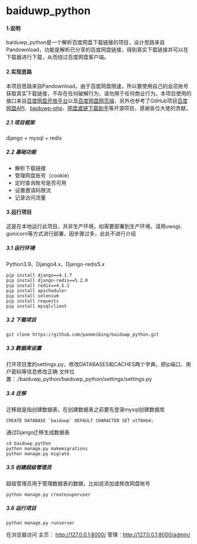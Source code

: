 # baiduwp_python


#### 1.说明

baiduwp_python是一个解析百度网盘下载链接的项目，设计思路来自Pandownload，功能是解析已分享的百度网盘链接，得到真实下载链接并可以在下载器进行下载，从而绕过百度网盘客户端。



#### 2.实现思路
本项目思路来自Pandownload，由于百度网盘限速，所以要使用自己的会员账号获取真实下载链接，不存在任何破解行为，请勿用于任何商业行为。本项目使用的接口来自[百度网盘开放平台](https://pan.baidu.com/union)以及[百度网盘网页端](https://pan.baidu.com/)，另外也参考了GitHub项目[百度网盘API](https://github.com/ly0/baidupcsapi)、[baiduwp-php](https://github.com/yuantuo666/baiduwp-php)、[网盘直链下载助手](https://github.com/syhyz1990/baiduyun)等开源项目，感谢各位大佬的贡献。

##### 2.1 项目框架
django + mysql + redis

##### 2.2 基础功能
- 解析下载链接
- 管理网盘账号（cookie）
- 定时查询账号是否可用
- 设置邀请码限流
- 记录访问流量



#### 3.运行项目

这是在本地运行此项目，并非生产环境，如需要部署到生产环境，请用uwsgi、gunicorn等方式进行部署，因步骤过多，此处不进行介绍

##### 3.1 运行环境
Python3.9、Django4.x、Django-redis5.x

```
pip install django==4.1.7
pip install django-redis==5.2.0
pip install redis==4.5.1
pip install apscheduler
pip install selenium
pip install requests
pip install mysqlclient
```

##### 3.2 下载项目
```
git clone https://github.com/panmeibing/baiduwp_python.git
```

##### 3.3 数据库设置
打开项目里的settings.py，修改DATABASES和CACHES两个字典，把ip端口、用户密码等信息修改正确
文件位置：./baiduwp_python/baiduwp_python/settings/settings.py

##### 3.4 迁移
迁移就是指创建数据表，在创建数据表之前要先登录mysql创建数据库
```
CREATE DATABASE `baiduwp` DEFAULT CHARACTER SET utf8mb4;
```
通过Django迁移生成数据表
```
cd baiduwp_python
python manage.py makemigrations
python manage.py migrate
```

##### 3.5 创建超级管理员

超级管理员用于管理数据表的数据，比如说添加或修改网盘账号

```
python manage.py createsuperuser
```

##### 3.6 运行项目

```
python manage.py runserver 
```
在浏览器访问 
主页： http://127.0.0.1:8000/
管理：http://127.0.0.1:8000/admin/

